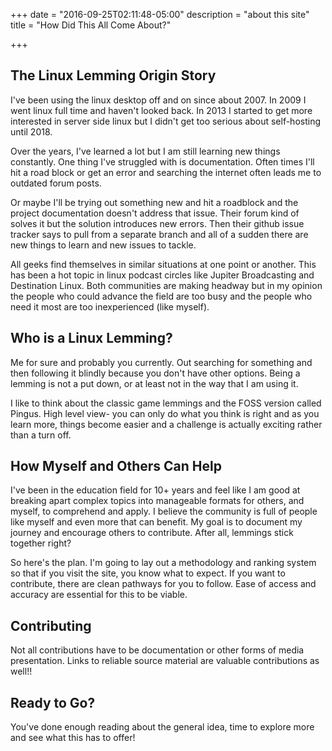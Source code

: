 +++
date = "2016-09-25T02:11:48-05:00"
description = "about this site"
title = "How Did This All Come About?"

+++
## The Linux Lemming Origin Story
I've been using the linux desktop off and on since about 2007. In 2009 I went linux full time and haven't looked back. In 2013 I started to get more interested in server side linux but I didn't get too serious about self-hosting until 2018.

Over the years, I've learned a lot but I am still learning new things constantly. One thing I've struggled with is documentation. Often times I'll hit a road block or get an error and searching the internet often leads me to outdated forum posts.

Or maybe I'll be trying out something new and hit a roadblock and the project documentation doesn't address that issue. Their forum kind of solves it but the solution introduces new errors. Then their github issue tracker says to pull from a separate branch and all of a sudden there are new things to learn and new issues to tackle.

All geeks find themselves in similar situations at one point or another. This has been a hot topic in linux podcast circles like Jupiter Broadcasting and Destination Linux. Both communities are making headway but in my opinion the people who could advance the field are too busy and the people who need it most are too inexperienced (like myself).

## Who is a Linux Lemming?
Me for sure and probably you currently. Out searching for something and then following it blindly because you don't have other options. Being a lemming is not a put down, or at least not in the way that I am using it. 

I like to think about the classic game lemmings and the FOSS version called Pingus. High level view- you can only do what you think is right and as you learn more, things become easier and a challenge is actually exciting rather than a turn off.

## How Myself and Others Can Help
I've been in the education field for 10+ years and feel like I am good at breaking apart complex topics into manageable formats for others, and myself, to comprehend and apply. I believe the community is full of people like myself and even more that can benefit. My goal is to document my journey and encourage others to contribute. After all, lemmings stick together right?

So here's the plan. I'm going to lay out a methodology and ranking system so that if you visit the site, you know what to expect. If you want to contribute, there are clean pathways for you to follow. Ease of access and accuracy are essential for this to be viable.

## Contributing
Not all contributions have to be documentation or other forms of media presentation. Links to reliable source material are valuable contributions as well!! 

## Ready to Go?
You've done enough reading about the general idea, time to explore more and see what this has to offer!